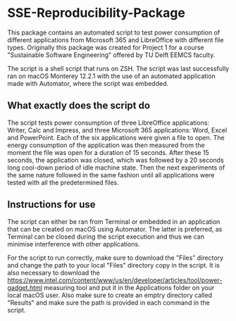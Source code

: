 # SSE-Reproducibility-Package

This package contains an automated script to test power consumption of different applications from Microsoft 365 and LibreOffice with different file types. Originally this package was created for Project 1 for a course "Sustainable Software Engineering" offered by TU Delft EEMCS faculty.

The script is a shell script that runs on ZSH. The script was last successfully ran on macOS Monterey 12.2.1 with the use of an automated application made with Automator, where the script was embedded.

## What exactly does the script do
The script tests power consumption of three LibreOffice applications: Writer, Calc and Impress, and three Microsoft 365 applications: Word, Excel and PowerPoint.
Each of the six applications were given a file to open. The energy consumption of the application was then measured from the moment the file was open for a duration of 15 seconds. After these 15 seconds, the application was closed, which was followed by a 20 seconds long cool-down period of idle machine state. Then the next experiments of the same nature followed in the same fashion until all applications were tested with all the predetermined files. 

## Instructions for use
The script can either be ran from Terminal or embedded in an application that can be created on macOS using Automator. The latter is preferred, as Terminal can be closed during the script execution and thus we can minimise interference with other applications.

For the script to run correctly, make sure to download the "Files" directory and change the path to your local "Files" directory copy in the script. It is also necessary to download the https://www.intel.com/content/www/us/en/developer/articles/tool/power-gadget.html measuring tool and put it in the Applications folder on your local macOS user. Also make sure to create an emptry directory called "Results" and make sure the path is provided in each command in the script.
